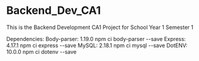 # Backend_Dev_CA1
This is the Backend Development CA1 Project for School Year 1 Semester 1

Dependencies:
Body-parser: 1.19.0
npm ci body-parser --save
Express: 4.17.1
npm ci express --save
MySQL: 2.18.1
npm ci mysql --save
DotENV: 10.0.0
npm ci dotenv --save